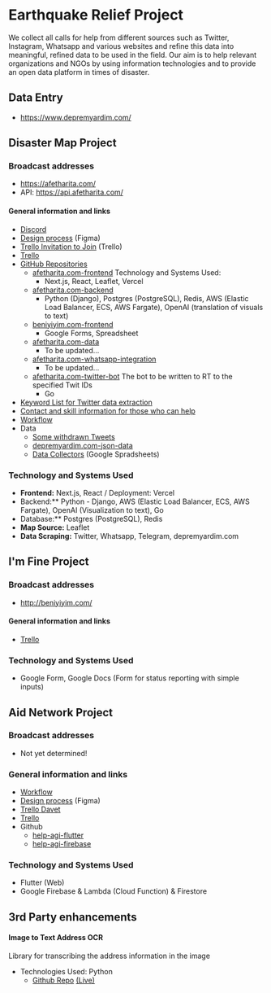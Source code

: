 # Earthquake Relief Project

We collect all calls for help from different sources such as Twitter, Instagram, Whatsapp and various websites and refine this data into meaningful, refined data to be used in the field. Our aim is to help relevant organizations and NGOs by using information technologies and to provide an open data platform in times of disaster.

## Data Entry

- https://www.depremyardim.com/

## Disaster Map Project

### Broadcast addresses

- https://afetharita.com/
- API: https://api.afetharita.com/

#### General information and links

- [Discord](https://discord.gg/37MHpdPxh4)
- [Design process](https://www.figma.com/file/sctw6xtcdoFOfmE0gC97Ft/Deprem-Yard%C4%B1m?node-id=0%3A1&t=FUHjVXfXqqXLN5js-1) (Figma)
- [Trello Invitation to Join](https://trello.com/invite/b/d1rYoCUL/ATTId7774aa53af7d5ed9df79d8c32d0f6c2F7837B42/it-yardim) (Trello)
- [Trello](https://trello.com/b/d1rYoCUL/afet-harita)
- [GitHub Repositories](https://github.com/orgs/acikkaynak/repositories)
  - [afetharita.com-frontend](https://github.com/acikkaynak/deprem-yardim-frontend)
    Technology and Systems Used:
    - Next.js, React, Leaflet, Vercel
  - [afetharita.com-backend](https://github.com/acikkaynak/deprem-yardim-backend)
    - Python (Django), Postgres (PostgreSQL), Redis, AWS (Elastic Load Balancer, ECS, AWS Fargate), OpenAI (translation of visuals to text)
  - [beniyiyim.com-frontend](https://github.com/acikkaynak/ben-iyiyim-frontend)
    - Google Forms, Spreadsheet
  - [afetharita.com-data](https://github.com/acikkaynak/deprem-yardim-data)
    - To be updated...
  - [afetharita.com-whatsapp-integration](https://github.com/acikkaynak/deprem-yardim-whatsapp)
    - To be updated...
  - [afetharita.com-twitter-bot](https://github.com/acikkaynak/afet-yardim-twitter-bot)
    The bot to be written to RT to the specified Twit IDs
    - Go
- [Keyword List for Twitter data extraction](https://docs.google.com/spreadsheets/d/1_w1akARJIKzCxMQnlv9ZObM7m-yXu_XJn-_SvjR6j74/edit)
- [Contact and skill information for those who can help](https://docs.google.com/spreadsheets/d/1bZ49eLf2ymisuvPwdOFPmcbasnOVJr5-swLGvhySIHI)
- [Workflow](https://excalidraw.com/#room=0571f83dc3c3d9eb9fb8,IdGc97dCxjdYsVsZ2NTEiQ)
- Data
  - [Some withdrawn Tweets](https://docs.google.com/spreadsheets/d/1GX_37xMMvU-lcMz4XI0uLYPUV6LiZtn9EZOGSwqPuZA)
  - [depremyardim.com-json-data](https://www.depremyardim.com/json.php)
  - [Data Collectors](https://docs.google.com/spreadsheets/d/11oiJTFlDLKd7Ykuib4q4J9UCZ3QvB3SgCTrrXISz484/edit) (Google Spradsheets)

### Technology and Systems Used

- **Frontend:** Next.js, React / Deployment: Vercel
- Backend:\*\* Python - Django, AWS (Elastic Load Balancer, ECS, AWS Fargate), OpenAI (Visualization to text), Go
- Database:\*\* Postgres (PostgreSQL), Redis
- **Map Source:** Leaflet
- **Data Scraping:** Twitter, Whatsapp, Telegram, depremyardim.com

## I'm Fine Project

### Broadcast addresses

- http://beniyiyim.com/

#### General information and links

- [Trello](https://trello.com/b/nSajc3v7/ben-i%CC%87yiyim-app)

### Technology and Systems Used

- Google Form, Google Docs (Form for status reporting with simple inputs)

## Aid Network Project

### Broadcast addresses

- Not yet determined!

### General information and links

- [Workflow](https://excalidraw.com/#room=b09286c9041a10c59719,JnU6aU-5IAvXhmTEkYW2IA)
- [Design process](https://www.figma.com/file/ggMF14osmhGOvKvS0VKuvQ/Yard%C4%B1m-A%C4%9F%C4%B1-App?node-id=0%3A1&t=lnWdXzRpwUmBurZd-1) (Figma)
- [Trello Davet](https://trello.com/invite/b/cU4C34JQ/ATTI6f42a0a0396fdb62e570d423d8fc3e930962B558/deprem-yardim-agis)
- [Trello](https://trello.com/b/RzM8Tia3/yard%C4%B1m-agi-app)
- Github
  - [help-agi-flutter](https://github.com/acikkaynak/yardim-agi-flutter)
  - [help-agi-firebase](https://github.com/acikkaynak/yardim-agi-firebase)

### Technology and Systems Used

- Flutter (Web)
- Google Firebase & Lambda (Cloud Function) & Firestore

## 3rd Party enhancements

#### Image to Text Address OCR

Library for transcribing the address information in the image

- Technologies Used: Python
  - [Github Repo](https://github.com/cobanov/deprem-ocr) [(Live)](https://huggingface.co/spaces/mertcobanov/deprem-ocr)
